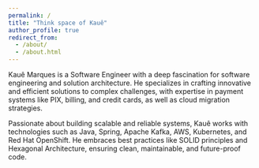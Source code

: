 ```yaml
---
permalink: /
title: "Think space of Kauê"
author_profile: true
redirect_from: 
  - /about/
  - /about.html
---
```


Kauê Marques is a Software Engineer with a deep fascination for software engineering and solution architecture. He specializes in crafting innovative and efficient solutions to complex challenges, with expertise in payment systems like PIX, billing, and credit cards, as well as cloud migration strategies.

Passionate about building scalable and reliable systems, Kauê works with technologies such as Java, Spring, Apache Kafka, AWS, Kubernetes, and Red Hat OpenShift. He embraces best practices like SOLID principles and Hexagonal Architecture, ensuring clean, maintainable, and future-proof code.


